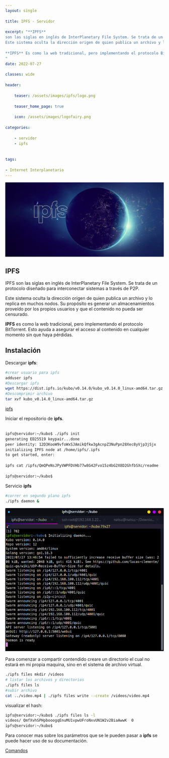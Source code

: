 ```yaml
---
layout: single

title: IPFS - Servidor 

excerpt: "**IPFS**
son las siglas en inglés de InterPlanetary File System. Se trata de un protocolo diseñado para interconectar sistemas a través de P2P.
Este sistema oculta la dirección origen de quien publica un archivo y lo replica en muchos nodos. Su propósito es generar un almacenamientos proveído por los propios usuarios y que el contenido no pueda ser censurado. 

**IPFS** Es como la web tradicional, pero implementando el protocolo BitTorrent. Esto ayuda a asegurar el acceso al contenido en cualquier momento sin que haya pérdidas.
"
date: 2022-07-27

classes: wide

header:

    teaser: /assets/images/ipfs/logo.png

    teaser_home_page: true
    
    icon: /assets/images/logofairy.png

categories:

    - servidor
    - ipfs


tags:  

- Internet Interplanetario
---
```


![](/assets/images/ipfs/ipfs.jpeg)

## IPFS

IPFS son las siglas en inglés de InterPlanetary File System. Se trata de un protocolo diseñado para interconectar sistemas a través de P2P.

Este sistema oculta la dirección origen de quien publica un archivo y lo replica en muchos nodos. Su propósito es generar un almacenamientos proveído por los propios usuarios y que el contenido no pueda ser censurado. 

**IPFS** es como la web tradicional, pero implementando el protocolo BitTorrent. Esto ayuda a asegurar el acceso al contenido en cualquier momento sin que haya pérdidas.

## Instalación

Descargar **ipfs**:

```bash
#crear usuario para ipfs
adduser ipfs
#Descargar ipfs
wget https://dist.ipfs.io/kubo/v0.14.0/kubo_v0.14.0_linux-amd64.tar.gz
#Descomprimir archivo
tar xvf kubo_v0.14.0_linux-amd64.tar.gz
```

[ipfs](https://docs.ipfs.tech/install/command-line/#official-distributions)

Iniciar el repositorio de **ipfs**.

```bash

ipfs@servidor:~/kubo$ ./ipfs init
generating ED25519 keypair...done
peer identity: 12D3KooW9vfoWxSJAmikQfkw3gAcnpZ3NuPpn28Xec8yVjp3jSjx
initializing IPFS node at /home/ipfs/.ipfs
to get started, enter:

ipfs cat /ipfs/QmQPeNsJPyVWPFDVHb77w8G42Fvo15z4bG2X8D2GhfbSXc/readme

ipfs@servidor:~/kubo$ 
```

Servicio **ipfs**

```bash
#correr en segundo plano ipfs
./ipfs daemon &
```
![](/assets/images/ipfs/daemon.png)

Para comenzar a compartir contendido creare un directorio el cual no estará en mi propia maquina, sino en el sistema de archivo virtual.

```bash
./ipfs files mkdir /videos
# listar los archivos y directorios
./ipfs files ls
#subir archivo
cat ../video.mp4 | ./ipfs files write --create /videos/video.mp4
```

visualizar el hash:

```bash
ipfs@servidor:~/kubo$ ./ipfs files ls -l
videos/	QmfXvhSPHpbooogqEnuMU1vpwUFroNxvUN1W2v2BiaAwwK	0
ipfs@servidor:~/kubo$ 
```

Para conocer mas sobre los parámetros que se le pueden pasar a **ipfs** se puede hacer uso de su documentación.

[Comandos](https://docs.ipfs.tech/reference/kubo/cli/#ipfs)

